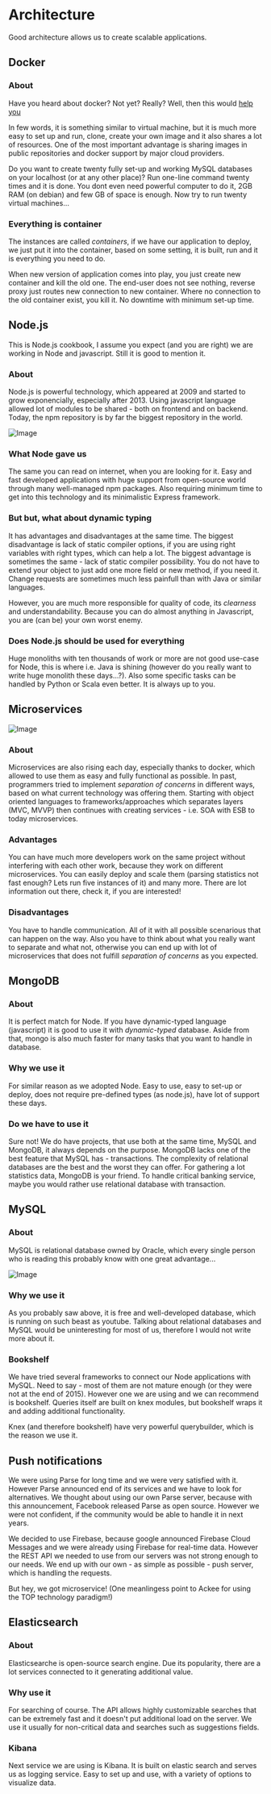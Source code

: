 # Architecture

Good architecture allows us to create scalable applications.

## Docker

### About

Have you heard about docker? Not yet? Really? Well, then this would [help you][1]

In few words, it is something similar to virtual machine, but it is much more easy to set up and run, clone, create your own image and it also shares a lot of resources. One of the most important advantage is sharing images in public repositories and docker support by major cloud providers.

Do you want to create twenty fully set-up and working MySQL databases on your localhost (or at any other place)? Run one-line command twenty times and it is done. You dont even need powerful computer to do it, 2GB RAM (on debian) and few GB of space is enough. Now try to run twenty virtual machines...

### Everything is container

The instances are called _containers_, if we have our application to deploy, we just put it into the container, based on some setting, it is built, run and it is everything you need to do.

When new version of application comes into play, you just create new container and kill the old one. The end-user does not see nothing, reverse proxy just routes new connection to new container. Where no connection to the old container exist, you kill it. No downtime with minimum set-up time.

## Node.js

This is Node.js cookbook, I assume you expect (and you are right) we are working in Node and javascript. Still it is good to mention it.

### About

Node.js is powerful technology, which appeared at 2009 and started to grow exponencially, especially after 2013. Using javascript language allowed lot of modules to be shared - both on frontend and on backend. Today, the npm repository is by far the biggest repository in the world.

![Image][image-1]

[1]:    http://lmgtfy.com/?q=what+is+docker

### What Node gave us

The same you can read on internet, when you are looking for it. Easy and fast developed applications with huge support from open-source world through many well-managed npm packages. Also requiring minimum time to get into this technology and its minimalistic Express framework.

### But but, what about dynamic typing

It has advantages and disadvantages at the same time. The biggest disadvantage is lack of static compiler options, if you are using right variables with right types, which can help a lot. The biggest advantage is sometimes the same - lack of static compiler possibility. You do not have to extend your object to just add one more field or new method, if you need it. Change requests are sometimes much less painfull than with Java or similar languages.

However, you are much more responsible for quality of code, its _clearness_ and understandability. Because you can do almost anything in Javascript, you are (can be) your own worst enemy.

### Does Node.js should be used for everything

Huge monoliths with ten thousands of work or more are not good use-case for Node, this is where i.e. Java is shining (however do you really want to write huge monolith these days...?). Also some specific tasks can be handled by Python or Scala even better. It is always up to you.

## Microservices

![Image][image-2]

### About

Microservices are also rising each day, especially thanks to docker, which allowed to use them as easy and fully functional as possible. In past, programmers tried to implement _separation of concerns_ in different ways, based on what current technology was offering them. Starting with object oriented languages to frameworks/approaches which separates layers (MVC, MVVP) then continues with creating services - i.e. SOA with ESB to today microservices.

### Advantages

You can have much more developers work on the same project without interfering with each other work, because they work on different microservices. You can easily deploy and scale them (parsing statistics not fast enough? Lets run five instances of it) and many more. There are lot information out there, check it, if you are interested!

### Disadvantages

You have to handle communication. All of it with all possible scenarious that can happen on the way. Also you have to think about what you really want to separate and what not, otherwise you can end up with lot of microservices that does not fulfill _separation of concerns_ as you expected.

## MongoDB 

### About

It is perfect match for Node. If you have dynamic-typed language (javascript) it is good to use it with _dynamic-typed_ database. Aside from that, mongo is also much faster for many tasks that you want to handle in database.

### Why we use it

For similar reason as we adopted Node. Easy to use, easy to set-up or deploy, does not require pre-defined types (as node.js), have lot of support these days.

### Do we have to use it

Sure not! We do have projects, that use both at the same time, MySQL and MongoDB, it always depends on the purpose. MongoDB lacks one of the best feature that MySQL has - transactions. The complexity of relational databases are the best and the worst they can offer. For gathering a lot statistics data, MongoDB is your friend. To handle critical banking service, maybe you would rather use relational database with transaction.

## MySQL

### About
MySQL is relational database owned by Oracle, which every single person who is reading this probably know with one great advantage...

![Image][image-3]

### Why we use it 

As you probably saw above, it is free and well-developed database, which is running on such beast as youtube. Talking about relational databases and MySQL would be uninteresting for most of us, therefore I would not write more about it.

### Bookshelf

We have tried several frameworks to connect our Node applications with MySQL. Need to say - most of them are not mature enough (or they were not at the end of 2015). However one we are using and we can recommend is bookshelf. Queries itself are built on knex modules, but bookshelf wraps it and adding additional functionality.

Knex (and therefore bookshelf) have very powerful querybuilder, which is the reason we use it.

## Push notifications

We were using Parse for long time and we were very satisfied with it. However Parse announced end of its services and we have to look for alternatives. We thought about using our own Parse server, because with this announcement, Facebook released Parse as open source. However we were not confident, if the community would be able to handle it in next years.

We decided to use Firebase, because google announced Firebase Cloud Messages and we were already using Firebase for real-time data. However the REST API we needed to use from our servers was not strong enough to our needs. We end up with our own - as simple as possible - push server, which is handling the requests.

But hey, we got microservice! (One meanlingess point to Ackee for using the TOP technology paradigm!)

## Elasticsearch

### About
Elasticsearche is open-source search engine. Due its popularity, there are a lot services connected to it generating additional value.

### Why use it
For searching of course. The API allows highly customizable searches that can be extremely fast and it doesn't put additional load on the server. We use it usually for non-critical data and searches such as suggestions fields.

### Kibana
Next service we are using is Kibana. It is built on elastic search and serves us as logging service. Easy to set up and use, with a variety of options to visualize data.

[image-1]: https://github.com/AckeeCZ/nodejs-cookbook/raw/master/raw/Module-counts.png "https://quartetfs.com/blog/journey-gwt-react/"
[image-2]: https://github.com/AckeeCZ/nodejs-cookbook/raw/master/raw/63918150.jpg
[image-3]: https://github.com/AckeeCZ/nodejs-cookbook/raw/master/raw/yes-free-stuff.jpg